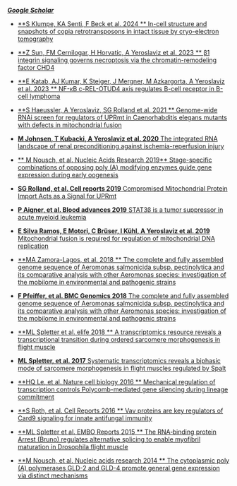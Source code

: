 [***Google Scholar***](https://scholar.google.com/citations?user=KzGEMogAAAAJ&hl=en)

- [**S Klumpe, KA Senti, F Beck et al. 2024 ** In-cell structure and snapshots of copia retrotransposons in intact tissue by cryo-electron tomography](https://www.biorxiv.org/content/10.1101/2024.02.21.581285v1.full)

- [**Z Sun, FM Cernilogar, H Horvatic, A Yeroslaviz et al. 2023 ** β1 integrin signaling governs necroptosis via the chromatin-remodeling factor CHD4](https://www.cell.com/cell-reports/fulltext/S2211-1247(23)01334-7)

- [**E Katab, AJ Kumar, K Steiger, J Mergner, M Azkargorta, A Yeroslaviz et al. 2023 ** NF-κB c-REL-OTUD4 axis regulates B-cell receptor in B-cell lymphoma](https://www.biorxiv.org/content/10.1101/2023.05.06.539691v1.full)

- [**S Haeussler, A Yeroslaviz, SG Rolland et al. 2021 ** Genome-wide RNAi screen for regulators of UPRmt in Caenorhabditis elegans mutants with defects in mitochondrial fusion](https://academic.oup.com/g3journal/article/11/7/jkab095/6204483)

- [**M Johnsen, T Kubacki, A Yeroslaviz et al. 2020** The integrated RNA landscape of renal preconditioning against ischemia-reperfusion injury](https://journals.lww.com/jasn/abstract/2020/04000/the_integrated_rna_landscape_of_renal.9.aspx)
 
- [ ** M Nousch, et al. Nucleic Acids Research 2019** Stage-specific combinations of opposing poly (A) modifying enzymes guide gene expression during early oogenesis](https://academic.oup.com/nar/article/47/20/10881/5568212) 

- [ **SG Rolland, et al. Cell reports 2019** Compromised Mitochondrial Protein Import Acts as a Signal for UPRmt](https://www.sciencedirect.com/science/article/pii/S2211124719309532)

- [ **P Aigner, et al. Blood advances 2019** STAT3β is a tumor suppressor in acute myeloid leukemia](https://ashpublications.org/bloodadvances/article/3/13/1989/246635)

- [ **E Silva Ramos, E Motori, C Brüser, I Kühl, A Yeroslaviz et al. 2019** Mitochondrial fusion is required for regulation of mitochondrial DNA replication](https://journals.plos.org/plosgenetics/article?id=10.1371/journal.pgen.1008085)

- [**MA Zamora-Lagos,  et al.  2018 ** The complete and fully assembled genome sequence of Aeromonas salmonicida subsp. pectinolytica and its comparative analysis with other Aeromonas species: investigation of the mobilome in environmental and pathogenic strains](https://hal.archives-ouvertes.fr/hal-02066652/) 

- [ **F Pfeiffer, et al. BMC Genomics 2018** The complete and fully assembled genome sequence of Aeromonas salmonicida subsp. pectinolytica and its comparative analysis with other Aeromonas species: investigation of the mobilome in environmental and pathogenic strains](https://bmcgenomics.biomedcentral.com/articles/10.1186/s12864-017-4301-6) 

- [ **ML Spletter et al. elife 2018 ** A transcriptomics resource reveals a transcriptional transition during ordered sarcomere morphogenesis in flight muscle](https://cdn.elifesciences.org/articles/34058/elife-34058-v2.pdf) 

- [**ML Spletter, et al.  2017** Systematic transcriptomics reveals a biphasic mode of sarcomere morphogenesis in flight muscles regulated by Spalt](https://www.biorxiv.org/content/10.1101/229534v1.abstract)
 
- [ **HQ Le, et al. Nature cell biology	2016 ** Mechanical regulation of transcription controls Polycomb-mediated gene silencing during lineage commitment](https://www.nature.com/articles/ncb3387)

- [ **S Roth, et al. Cell Reports 2016 ** Vav proteins are key regulators of Card9 signaling for innate antifungal immunity](https://www.sciencedirect.com/science/article/pii/S2211124716315741)

- [ **ML Spletter et al. EMBO Reports 2015 ** The RNA‐binding protein Arrest (Bruno) regulates alternative splicing to enable myofibril maturation in Drosophila flight muscle](https://www.embopress.org/doi/pdf/10.15252/embr.201439791)

- [ **M Nousch, et al. Nucleic acids research 2014 ** The cytoplasmic poly (A) polymerases GLD-2 and GLD-4 promote general gene expression via distinct mechanisms](https://academic.oup.com/nar/article/42/18/11622/2436391)

